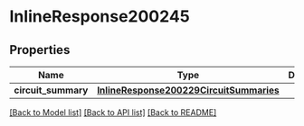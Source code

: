 # InlineResponse200245

## Properties
Name | Type | Description | Notes
------------ | ------------- | ------------- | -------------
**circuit_summary** | [**InlineResponse200229CircuitSummaries**](InlineResponse200229CircuitSummaries.md) |  | [optional] 

[[Back to Model list]](../README.md#documentation-for-models) [[Back to API list]](../README.md#documentation-for-api-endpoints) [[Back to README]](../README.md)

